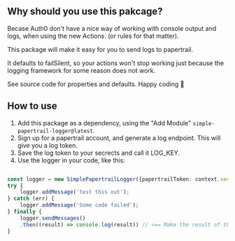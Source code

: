 
## Why should you use this pakcage?

Becase Auth0 don't have a nice way of working with console output and logs, when using the new Actions.
(or rules for that matter).

This package will make it easy for you to send logs to papertrail.

It defaults to failSilent, so your actions won't stop working just because the logging framework 
for some reason does not work.

See source code for properties and defaults. Happy coding 🍻

## How to use

1) Add this package as a dependency, using the "Add Module" `simple-papertrail-logger@latest`.
2) Sign up for a papertrail account, and generate a log endpoint. This will give you a log token.
3) Save the log token to your secrects and call it LOG_KEY.
4) Use the logger in your code, like this:

```typescript

const logger = new SimplePapertrailLogger({papertrailToken: context.secrets.LOG_KEY, logIdentifier: event.actor.hostname})
try {
    logger.addMessage('test this out');
} catch (err) {
    logger.addMessage('Some code failed');
} finally {
    logger.sendMessages()
    .then((result) => console.log(result)) // <== Make the result of the papertrail logs visible to Auth0 logs
}
```